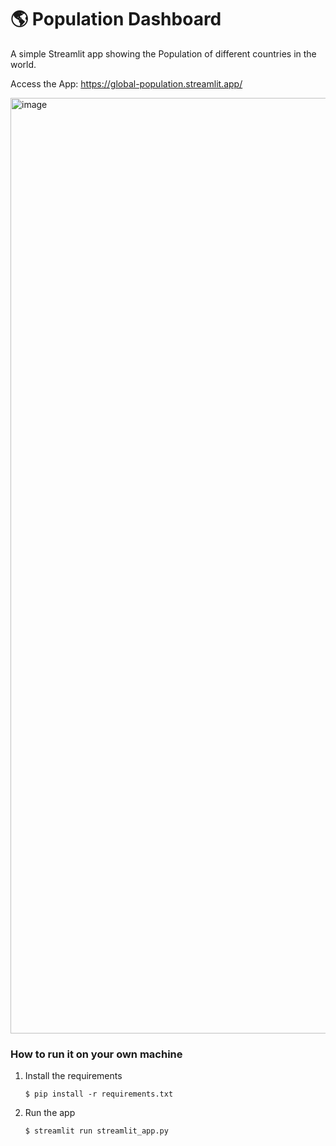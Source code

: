 # :earth_americas: Population Dashboard
A simple Streamlit app showing the Population of different countries in the world.

Access the App: https://global-population.streamlit.app/

<img width="1497" alt="image" src="https://github.com/parker84/population-dashboard/assets/12496987/5b4dec76-ab3b-4a25-891f-133cfe35e2c6">



### How to run it on your own machine

1. Install the requirements

   ```
   $ pip install -r requirements.txt
   ```

2. Run the app

   ```
   $ streamlit run streamlit_app.py
   ```
